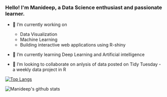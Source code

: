 ### Hello! I'm Manideep, a Data Science enthusiast and passionate learner.


- 🔭 I’m currently working on
  - Data Visualization
  - Machine Learning 
  - Building interactive web applications using R-shiny
  
- 🌱 I’m currently learning Deep Learning and Artificial intelligence

- 👯 I’m looking to collaborate on anlysis of data posted on Tidy Tuesday - a weekly data project in R

[![Top Langs](https://github-readme-stats.vercel.app/api/top-langs/?username=ManideepDs)](https://github.com/ManideepDs/github-readme-stats)

![Manideep's github stats](https://github-readme-stats.vercel.app/api?username=ManideepDs&hide=contribs&show_icons=true,prs)



<!--
**ManideepDs/ManideepDs** is a ✨ _special_ ✨ repository because its `README.md` (this file) appears on your GitHub profile.

Here are some ideas to get you started:


- 🌱 I’m currently learning ...
- 👯 I’m looking to collaborate on ...
- 🤔 I’m looking for help with ...
- 💬 Ask me about ...
- 📫 How to reach me: ...
- 😄 Pronouns: ...
- ⚡ Fun fact: ...
-->

